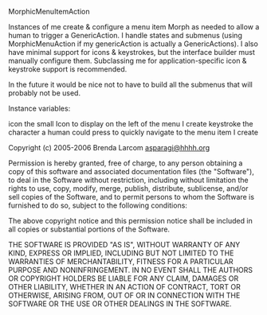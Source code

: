 MorphicMenuItemAction

Instances of me create & configure a menu item Morph as needed to allow a human to trigger a GenericAction.  I handle states and submenus (using MorphicMenuAction if my genericAction is actually a GenericActions).  I also have minimal support for icons & keystrokes, but the interface builder must manually configure them.   Subclassing me for application-specific icon & keystroke support is recommended. 

In the future it would be nice not to have to build all the submenus that will probably not be used.

Instance variables:

icon		the small Icon to display on the left of the menu I create
keystroke	the character a human could press to quickly navigate to the menu item I create


Copyright (c) 2005-2006 Brenda Larcom <asparagi@hhhh.org>

Permission is hereby granted, free of charge, to any person obtaining a copy of this software and associated documentation files (the "Software"), to deal in the Software without restriction, including without limitation the rights to use, copy, modify, merge, publish, distribute, sublicense, and/or sell copies of the Software, and to permit persons to whom the Software is furnished to do so, subject to the following conditions:

The above copyright notice and this permission notice shall be included in all copies or substantial portions of the Software.

THE SOFTWARE IS PROVIDED "AS IS", WITHOUT WARRANTY OF ANY KIND, EXPRESS OR IMPLIED, INCLUDING BUT NOT LIMITED TO THE WARRANTIES OF MERCHANTABILITY, FITNESS FOR A PARTICULAR PURPOSE AND NONINFRINGEMENT. IN NO EVENT SHALL THE AUTHORS OR COPYRIGHT HOLDERS BE LIABLE FOR ANY CLAIM, DAMAGES OR OTHER LIABILITY, WHETHER IN AN ACTION OF CONTRACT, TORT OR OTHERWISE, ARISING FROM, OUT OF OR IN CONNECTION WITH THE SOFTWARE OR THE USE OR OTHER DEALINGS IN THE SOFTWARE.